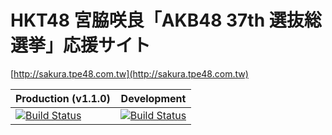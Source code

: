 HKT48 宮脇咲良「AKB48 37th 選抜総選挙」応援サイト
===

[http://sakura.tpe48.com.tw](http://sakura.tpe48.com.tw)

| Production (v1.1.0) | Development |
| --- | --- |
| [![Build Status](https://travis-ci.org/amowu/sakura.svg?branch=master)](https://travis-ci.org/amowu/sakura) | [![Build Status](https://travis-ci.org/amowu/sakura.svg?branch=develop)](https://travis-ci.org/amowu/sakura) |
